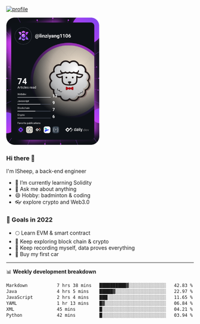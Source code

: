 [![profile](http://img.codelin.xyz/hello-im-isheep.svg)](https://www.calligrapher.ai/)

<a href="https://app.daily.dev/linziyang1106"><img src="/devcard.png" width="250" alt="ISheep's Dev Card"/></a>

### Hi there 🐏

I'm ISheep, a back-end engineer

- 🔭 I’m currently learning Solidity
- 💬 Ask me about anything
- 😄 Hobby: badminton & coding
- 👓 explore crypto and Web3.0

### 🚀 Goals in 2022
+ 🌕 Learn EVM & smart contract
+ 🤔 Keep exploring block chain & crypto
+ 🐏 Keep recording myself, data proves everything
+ 🚗 Buy my first car

-------

📊 **Weekly development breakdown**
<!--START_SECTION:waka-->

```text
Markdown           7 hrs 38 mins   ██████████▓░░░░░░░░░░░░░░   42.83 %
Java               4 hrs 5 mins    █████▓░░░░░░░░░░░░░░░░░░░   22.97 %
JavaScript         2 hrs 4 mins    ███░░░░░░░░░░░░░░░░░░░░░░   11.65 %
YAML               1 hr 13 mins    █▓░░░░░░░░░░░░░░░░░░░░░░░   06.84 %
XML                45 mins         █░░░░░░░░░░░░░░░░░░░░░░░░   04.21 %
Python             42 mins         █░░░░░░░░░░░░░░░░░░░░░░░░   03.94 %
```

<!--END_SECTION:waka-->
